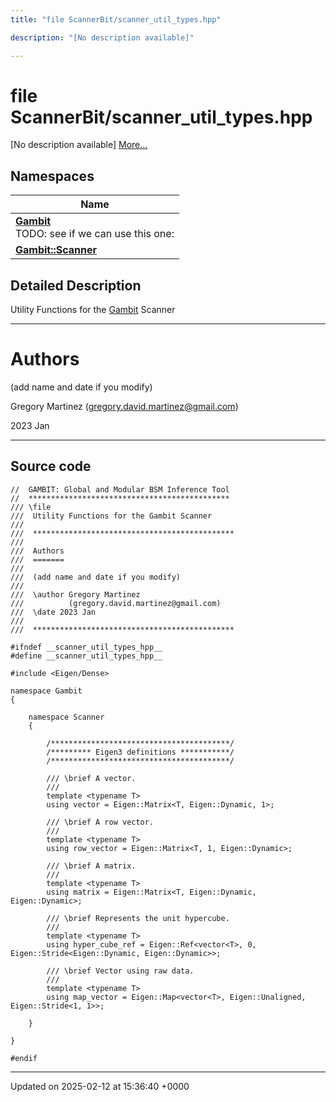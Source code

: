 ```yaml
---
title: "file ScannerBit/scanner_util_types.hpp"

description: "[No description available]"

---
```


# file ScannerBit/scanner_util_types.hpp

[No description available] [More...](#detailed-description)

## Namespaces

| Name           |
| -------------- |
| **[Gambit](/documentation/code/namespaces/namespacegambit/)** <br>TODO: see if we can use this one:  |
| **[Gambit::Scanner](/documentation/code/namespaces/namespacegambit_1_1scanner/)**  |

## Detailed Description


Utility Functions for the [Gambit](/documentation/code/namespaces/namespacegambit/) Scanner



------------------


# Authors

(add name and date if you modify)

Gregory Martinez ([gregory.david.martinez@gmail.com](mailto:gregory.david.martinez@gmail.com)) 

2023 Jan



------------------




## Source code

```
//  GAMBIT: Global and Modular BSM Inference Tool
//  *********************************************
/// \file
///  Utility Functions for the Gambit Scanner
///
///  *********************************************
///
///  Authors
///  =======
///
///  (add name and date if you modify)
///
///  \author Gregory Martinez
///          (gregory.david.martinez@gmail.com)
///  \date 2023 Jan
///
///  *********************************************

#ifndef __scanner_util_types_hpp__
#define __scanner_util_types_hpp__

#include <Eigen/Dense>

namespace Gambit
{
    
    namespace Scanner
    {

        /****************************************/
        /********* Eigen3 definitions ***********/
        /****************************************/
        
        /// \brief A vector.
        ///
        template <typename T>
        using vector = Eigen::Matrix<T, Eigen::Dynamic, 1>;
        
        /// \brief A row vector.
        ///
        template <typename T>
        using row_vector = Eigen::Matrix<T, 1, Eigen::Dynamic>;
        
        /// \brief A matrix.
        ///
        template <typename T>
        using matrix = Eigen::Matrix<T, Eigen::Dynamic, Eigen::Dynamic>;
        
        /// \brief Represents the unit hypercube.
        ///
        template <typename T>
        using hyper_cube_ref = Eigen::Ref<vector<T>, 0, Eigen::Stride<Eigen::Dynamic, Eigen::Dynamic>>;
        
        /// \brief Vector using raw data.
        ///
        template <typename T>
        using map_vector = Eigen::Map<vector<T>, Eigen::Unaligned, Eigen::Stride<1, 1>>;
        
    }
    
}

#endif
```


-------------------------------

Updated on 2025-02-12 at 15:36:40 +0000
